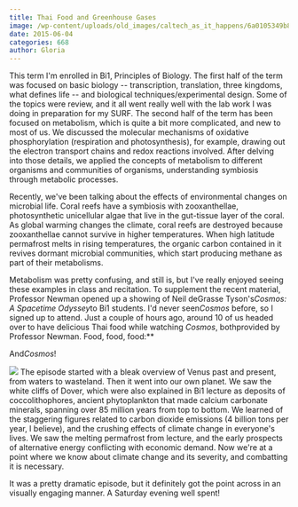 ```yaml
---
title: Thai Food and Greenhouse Gases
image: /wp-content/uploads/old_images/caltech_as_it_happens/6a0105349b8251970b01b7c795dd2b970b.jpg
date: 2015-06-04
categories: 668
author: Gloria
---
```



This term I'm enrolled in Bi1, Principles of Biology. The first half of the term was focused on basic biology -- transcription, translation, three kingdoms, what defines life -- and biological techniques/experimental design. Some of the topics were review, and it all went really well with the lab work I was doing in preparation for my SURF. The second half of the term has been focused on metabolism, which is quite a bit more complicated, and new to most of us. We discussed the molecular mechanisms of oxidative phosphorylation (respiration and photosynthesis), for example, drawing out the electron transport chains and redox reactions involved. After delving into those details, we applied the concepts of metabolism to different organisms and communities of organisms, understanding symbiosis through metabolic processes. 

Recently, we've been talking about the effects of environmental changes on microbial life. Coral reefs have a symbiosis with zooxanthellae, photosynthetic unicellular algae that live in the gut-tissue layer of the coral. As global warming changes the climate, coral reefs are destroyed because zooxanthellae cannot survive in higher temperatures. When high latitude permafrost melts in rising temperatures, the organic carbon contained in it revives dormant microbial communities, which start producing methane as part of their metabolisms.

Metabolism was pretty confusing, and still is, but I've really enjoyed seeing these examples in class and recitation. To supplement the recent material, Professor Newman opened up a showing of Neil deGrasse Tyson's*Cosmos: A Spacetime Odyssey*to Bi1 students. I'd never seen*Cosmos* before, so I signed up to attend. Just a couple of hours ago, around 10 of us headed over to have delicious Thai food while watching *Cosmos*, bothprovided by Professor Newman. Food, food, food:**

And*Cosmos*!

![](/old_images/caltech_as_it_happens/6a0105349b8251970b01b7c795dd32970b.jpg)
The episode started with a bleak overview of Venus past and present, from waters to wasteland. Then it went into our own planet. We saw the white cliffs of Dover, which were also explained in Bi1 lecture as deposits of coccolithophores, ancient phytoplankton that made calcium carbonate minerals, spanning over 85 million years from top to bottom. We learned of the staggering figures related to carbon dioxide emissions (4 billion tons per year, I believe), and the crushing effects of climate change in everyone's lives. We saw the melting permafrost from lecture, and the early prospects of alternative energy conflicting with economic demand. Now we're at a point where we know about climate change and its severity, and combatting it is necessary. 

It was a pretty dramatic episode, but it definitely got the point across in an visually engaging manner. A Saturday evening well spent! 

